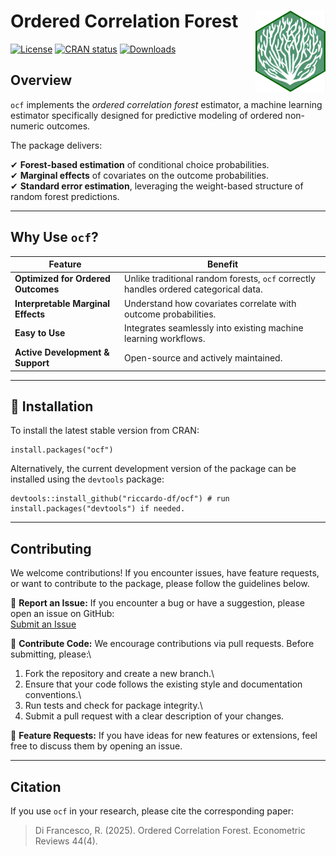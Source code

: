 # Ordered Correlation Forest <a href="https://riccardo-df.github.io/ocf/"><img src="man/figures/logo.svg" align="right" height="130"/></a>

[![License](https://img.shields.io/badge/license-MIT-blue.svg)](https://opensource.org/licenses/MIT) [![CRAN status](https://www.r-pkg.org/badges/version/ocf)](https://CRAN.R-project.org/package=ocf) [![Downloads](https://cranlogs.r-pkg.org/badges/ocf)](https://CRAN.R-project.org/package=ocf)

## Overview

`ocf` implements the *ordered correlation forest* estimator, a machine learning estimator specifically designed for predictive modeling of ordered non-numeric outcomes.

The package delivers:

✔ **Forest-based estimation** of conditional choice probabilities.\
✔ **Marginal effects** of covariates on the outcome probabilities.\
✔ **Standard error estimation**, leveraging the weight-based structure of random forest predictions.

------------------------------------------------------------------------

## Why Use `ocf`?

| Feature                            | Benefit                                                                              |
|------------------------|------------------------------------------------|
| **Optimized for Ordered Outcomes** | Unlike traditional random forests, `ocf` correctly handles ordered categorical data. |
| **Interpretable Marginal Effects** | Understand how covariates correlate with outcome probabilities.                      |
| **Easy to Use**                    | Integrates seamlessly into existing machine learning workflows.                      |
| **Active Development & Support**   | Open-source and actively maintained.                                                 |

------------------------------------------------------------------------

## 🚀 Installation

To install the latest stable version from CRAN:

```         
install.packages("ocf")
```

Alternatively, the current development version of the package can be installed using the `devtools` package:

```         
devtools::install_github("riccardo-df/ocf") # run install.packages("devtools") if needed.
```

------------------------------------------------------------------------

## Contributing

We welcome contributions! If you encounter issues, have feature requests, or want to contribute to the package, please follow the guidelines below.

📌 **Report an Issue:** If you encounter a bug or have a suggestion, please open an issue on GitHub:\
[Submit an Issue](https://github.com/riccardo-df/ocf/issues)

📌 **Contribute Code:** We encourage contributions via pull requests. Before submitting, please:\
1. Fork the repository and create a new branch.\
2. Ensure that your code follows the existing style and documentation conventions.\
3. Run tests and check for package integrity.\
4. Submit a pull request with a clear description of your changes.

📌 **Feature Requests:** If you have ideas for new features or extensions, feel free to discuss them by opening an issue.

------------------------------------------------------------------------

## Citation

If you use `ocf` in your research, please cite the corresponding paper:

> Di Francesco, R. (2025). Ordered Correlation Forest. Econometric Reviews 44(4).
